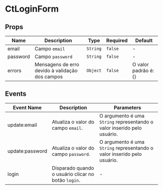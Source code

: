 # CtLoginForm

## Props

<!-- @vuese:CtLoginForm:props:start -->
|Name|Description|Type|Required|Default|
|---|---|---|---|---|
|email|Campo `email`|`String`|`false`|-|
|password|Campo `password`|`String`|`false`|-|
|errors|Mensagens de erro devido à validação dos campos|`Object`|`false`|O valor padrão é: {}|

<!-- @vuese:CtLoginForm:props:end -->


## Events

<!-- @vuese:CtLoginForm:events:start -->
|Event Name|Description|Parameters|
|---|---|---|
|update:email|Atualiza o valor do campo `email`.|O argumento é uma `String` representando o valor inserido pelo usuário.|
|update:password|Atualiza o valor do campo `password`.|O argumento é uma `String` representando o valor inserido pelo usuário.|
|login|Disparado quando o usuário clicar no botão `login`.|-|

<!-- @vuese:CtLoginForm:events:end -->


